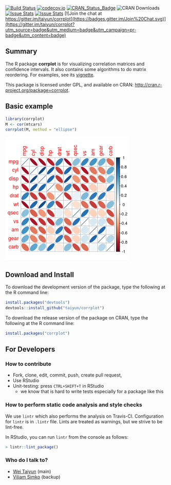 [![Build Status](https://travis-ci.org/taiyun/corrplot.svg)](https://travis-ci.org/taiyun/corrplot)
[![codecov.io](https://codecov.io/github/taiyun/corrplot/coverage.svg?branch=master)](https://codecov.io/github/taiyun/corrplot?branch=master)
[![CRAN_Status_Badge](http://www.r-pkg.org/badges/version/corrplot)](http://cran.r-project.org/package=corrplot)
![CRAN Downloads](http://cranlogs.r-pkg.org/badges/corrplot)
[![Issue Stats](http://issuestats.com/github/taiyun/corrplot/badge/pr)](http://issuestats.com/github/taiyun/corrplot)
[![Issue Stats](http://issuestats.com/github/taiyun/corrplot/badge/issue)](http://issuestats.com/github/taiyun/corrplot)
[![Join the chat at https://gitter.im/taiyun/corrplot](https://badges.gitter.im/Join%20Chat.svg)](https://gitter.im/taiyun/corrplot?utm_source=badge&utm_medium=badge&utm_campaign=pr-badge&utm_content=badge)

## Summary
The R package **corrplot** is for visualizing correlation matrices and
confidence intervals. It also contains some algorithms to do matrix
reordering. For examples, see its
[vignette](http://cran.r-project.org/web/packages/corrplot/vignettes/corrplot-intro.html).

This package is licensed under GPL, and available on CRAN:
<http://cran.r-project.org/package=corrplot>.

## Basic example
```r
library(corrplot)
M <- cor(mtcars)
corrplot(M, method = "ellipse")
```
![Basic example](vignettes/README-basic-corr-matrix-1.png)

## Download and Install
To download the development version of the package, type the following at the R command line:
```r
install.packages("devtools")
devtools::install_github("taiyun/corrplot")
```

To download the release version of the package on CRAN, type the following at the R command line:
```r
install.packages("corrplot")
```

## For Developers ###
### How to contribute
- Fork, clone, edit, commit, push, create pull request, 
- Use RStudio
- Unit-testing: press `CTRL+SHIFT+T` in RStudio
  - we know that is hard to write tests especially for a package like this

### How to perform static code analysis and style checks
We use `lintr` which also performs the analysis on Travis-CI.
Configuration for `lintr` is in `.lintr` file.
Lints are treated as warnings, but we strive to be lint-free.

In RStudio, you can run `lintr` from the console as follows:
```r
> lintr::lint_package()
```

### Who do I talk to? ###
* [Wei Taiyun](https://github.com/taiyun) (main)
* [Viliam Simko](https://github.com/vsimko) (backup)
